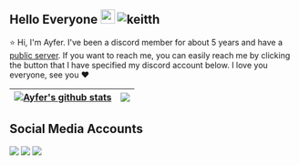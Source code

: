## Hello Everyone <img src="https://cdn.discordapp.com/emojis/888711638755188766.png" width="25px"> <img src="https://komarev.com/ghpvc/?username=keitthn&label=Konuk%20sayısı&color=ff0000" alt="keitth" />

⭐ Hi, I'm Ayfer. I've been a discord member for about 5 years and have a [public server](https://discord.gg/rabelion). If you want to reach me, you can easily reach me by clicking the button that I have specified my discord account below. I love you everyone, see you ❤️

| <a href="https://github.com/Keitth/Keitth"><img align="center" src="https://github-readme-stats.vercel.app/api?username=Keitth&show_icons=true&include_all_commits=true&theme=buefy&hide_border=true" alt="Ayfer's github stats" /></a> | <a href="https://github.com/Keitth/Keitth"><img align="center" src="https://github-readme-stats.vercel.app/api/top-langs/?username=Keitth&layout=compact&theme=buefy&hide_border=true" /></a> |
| ------------- | ------------- |


## Social Media Accounts
<p align="left">
<a href="https://discord.com/users/933462930995941426" target"blank_"><img src="https://img.shields.io/badge/Discord-355feb?style=for-the-badge&logo=discord&logoColor=white"></a>
<a href="https://open.spotify.com/user/31z5hyhrgv6xwf2jshiheuidvx44?si=1db691af63424027" target"blank_"><img src="https://img.shields.io/badge/Spotify%20-29D262.svg?&style=for-the-badge&logo=spotify&logoColor=white"></a>
<a href="https://instagram.com/ozguryxd" target"blank_"><img src="https://img.shields.io/badge/İnstagram%20-ff0000.svg?&style=for-the-badge&logo=instagram&logoColor=white"></a>
